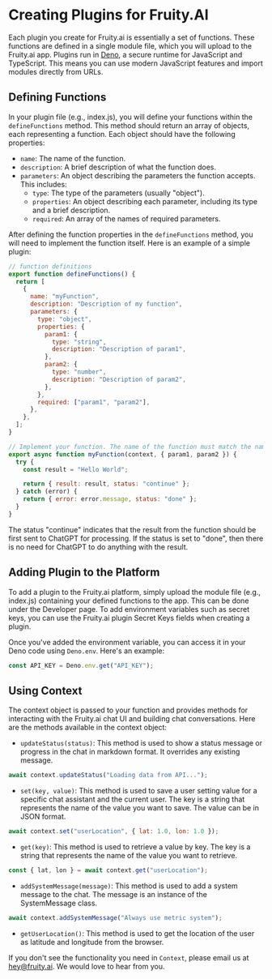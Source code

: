 # Creating Plugins for Fruity.AI

Each plugin you create for Fruity.ai is essentially a set of functions.
These functions are defined in a single module file, which you will upload to the Fruity.ai app.
Plugins run in [Deno](https://deno.land/), a secure runtime for JavaScript and TypeScript. This means you can use modern JavaScript features and import modules directly from URLs.

## Defining Functions

In your plugin file (e.g., index.js), you will define your functions within the `defineFunctions` method. This method should return an array of objects, each representing a function. Each object should have the following properties:

- `name`: The name of the function.
- `description`: A brief description of what the function does.
- `parameters`: An object describing the parameters the function accepts. This includes:
  - `type`: The type of the parameters (usually "object").
  - `properties`: An object describing each parameter, including its type and a brief description.
  - `required`: An array of the names of required parameters.

After defining the function properties in the `defineFunctions` method, you will need to implement the function itself.
Here is an example of a simple plugin:

```javascript
// function definitions
export function defineFunctions() {
  return [
    {
      name: "myFunction",
      description: "Description of my function",
      parameters: {
        type: "object",
        properties: {
          param1: {
            type: "string",
            description: "Description of param1",
          },
          param2: {
            type: "number",
            description: "Description of param2",
          },
        },
        required: ["param1", "param2"],
      },
    },
  ];
}

// Implement your function. The name of the function must match the name in the function definition above.
export async function myFunction(context, { param1, param2 }) {
  try {
    const result = "Hello World";

    return { result: result, status: "continue" };
  } catch (error) {
    return { error: error.message, status: "done" };
  }
}
```

The status "continue" indicates that the result from the function should be first sent to ChatGPT for processing.
If the status is set to "done", then there is no need for ChatGPT to do anything with the result.

## Adding Plugin to the Platform

To add a plugin to the Fruity.ai platform, simply upload the module file (e.g., index.js) containing your defined functions to the app. This can be done under the Developer page.
To add environment variables such as secret keys, you can use the Fruity.ai plugin Secret Keys fields when creating a plugin.

Once you've added the environment variable, you can access it in your Deno code using `Deno.env`. Here's an example:

```javascript
const API_KEY = Deno.env.get("API_KEY");
```

## Using Context

The context object is passed to your function and provides methods for interacting with the Fruity.ai chat UI and building chat conversations.
Here are the methods available in the context object:

- `updateStatus(status)`: This method is used to show a status message or progress in the chat in markdown format. It overrides any existing message.

```javascript
await context.updateStatus("Loading data from API...");
```

- `set(key, value)`: This method is used to save a user setting value for a specific chat assistant and the current user. The key is a string that represents the name of the value you want to save. The value can be in JSON format.

```javascript
await context.set("userLocation", { lat: 1.0, lon: 1.0 });
```

- `get(key)`: This method is used to retrieve a value by key. The key is a string that represents the name of the value you want to retrieve.

```javascript
const { lat, lon } = await context.get("userLocation");
```

- `addSystemMessage(message)`: This method is used to add a system message to the chat. The message is an instance of the SystemMessage class.

```javascript
await context.addSystemMessage("Always use metric system");
```

- `getUserLocation()`: This method is used to get the location of the user as latitude and longitude from the browser.

If you don't see the functionality you need in `Context`, please email us at hey@fruity.ai. We would love to hear from you.
